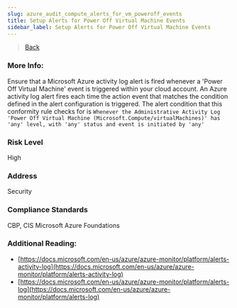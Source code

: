 ```yaml
---
slug: azure_audit_compute_alerts_for_vm_poweroff_events
title: Setup Alerts for Power Off Virtual Machine Events
sidebar_label: Setup Alerts for Power Off Virtual Machine Events
---
```

> [Back](../../azurecomputeaudit)

### More Info:
Ensure that a Microsoft Azure activity log alert is fired whenever a 'Power Off Virtual Machine' event is triggered within your cloud account. An Azure activity log alert fires each time the action event that matches the condition defined in the alert configuration is triggered. The alert condition that this conformity rule checks for is `Whenever the Administrative Activity Log 'Power Off Virtual Machine (Microsoft.Compute/virtualMachines)' has 'any' level, with 'any' status and event is initiated by 'any'`

### Risk Level
High

### Address
Security

### Compliance Standards
CBP, CIS Microsoft Azure Foundations

### Additional Reading:
- [https://docs.microsoft.com/en-us/azure/azure-monitor/platform/alerts-activity-log](https://docs.microsoft.com/en-us/azure/azure-monitor/platform/alerts-activity-log) 
- [https://docs.microsoft.com/en-us/azure/azure-monitor/platform/alerts-log](https://docs.microsoft.com/en-us/azure/azure-monitor/platform/alerts-log) 
